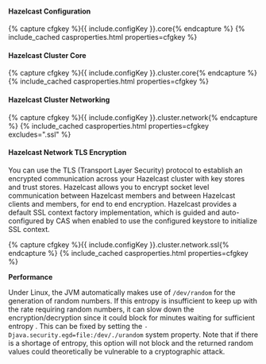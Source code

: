 #### Hazelcast Configuration

{% capture cfgkey %}{{ include.configKey }}.core{% endcapture %}
{% include_cached casproperties.html properties=cfgkey %}
   
#### Hazelcast Cluster Core

{% capture cfgkey %}{{ include.configKey }}.cluster.core{% endcapture %}
{% include_cached casproperties.html properties=cfgkey %}

#### Hazelcast Cluster Networking

{% capture cfgkey %}{{ include.configKey }}.cluster.network{% endcapture %}
{% include_cached casproperties.html properties=cfgkey excludes=".ssl" %}

#### Hazelcast Network TLS Encryption

You can use the TLS (Transport Layer Security) protocol to establish an encrypted
communication across your Hazelcast cluster with key stores and trust stores. Hazelcast allows you
to encrypt socket level communication between Hazelcast members and
between Hazelcast clients and members, for end to end encryption. Hazelcast provides a default
SSL context factory implementation, which is guided and auto-configured by CAS when enabled to use the
configured keystore to initialize SSL context.

{% capture cfgkey %}{{ include.configKey }}.cluster.network.ssl{% endcapture %}
{% include_cached casproperties.html properties=cfgkey %}

<div class="alert alert-info"><strong>Performance</strong><p>
Under Linux, the JVM automatically makes use of <code>/dev/random</code> for the 
generation of random numbers. If this entropy is insufficient to keep up with the rate 
requiring random numbers, it can slow down the encryption/decryption since it could block for 
minutes waiting for sufficient entropy . This can be fixed 
by setting the <code>-Djava.security.egd=file:/dev/./urandom</code> system property.
Note that if there is a shortage of entropy, this option will not block 
and the returned random values could theoretically be vulnerable to a cryptographic attack.
</p></div>

